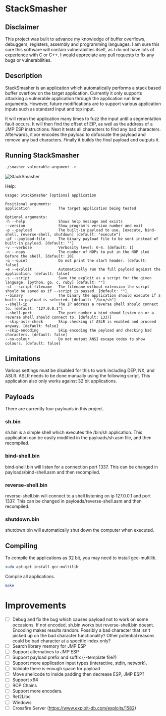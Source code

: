 # StackSmasher

## Disclaimer
This project was built to advance my knowledge of buffer overflows, debuggers, registers, assembly and programming languages. I am sure this sure this software will contain vulnerabiities itself, as I do not have lots of experience with C or C++. I would appreciate any pull requests to fix any bugs or vulnerabilities.

## Description
StackSmasher is an application which automatically performs a stack based buffer overflow on the target application. Currently it only supports attacking a vulnerable application through the application run time arguments. However, future modifications are to support various application inputs such as standard input and tcp input.

It will rerun the application many times to fuzz the input until a segmentation fault occurs. It will then find the offset of EIP, as well as the address of a JMP ESP instructions. Next it tests all characters to find any bad characters. Afterwards, it xor encodes the payload to obfuscate the payload and remove any bad characters. Finally it builds the final payload and outputs it.

## Running StackSmasher
```sh
./smasher vulnerable-argument -e
```

![StackSmasher](https://user-images.githubusercontent.com/31845045/109390832-ca443180-790b-11eb-904c-67c6b34204ff.png)

Help:
```
Usage: StackSmasher [options] application 

Positional arguments:
application           	The target application being tested

Optional arguments:
-h --help             	Shows help message and exists
--version             	Show program's version number and exit
-p --payload          	The built-in payload to use. [execute, bind-shell, reverse-shell, shutdown] [default: "execute"]
-pf --payload-file    	The binary payload file to be sent instead of built-in payload. [default: ""]
-v --verbose          	Verbosity level: 0-4. [default: 1]
-n --nops             	The number of NOPs to put in the NOP sled before the shell. [default: 20]
-q --quiet            	Do not print the start header. [default: false]
-e --exploit          	Automatically run the full payload against the application. [default: false]
-s --script           	Save the exploit as a script for the given language. [python, go, c, ruby] [default: ""]
-sf --script-filename 	The filename without extension the script should be saved as if --script is passed. [default: ""]
--binary              	The binary the application should execute if a built-in payload is selected. [default: "/bin/sh"]
--shell-ip            	The IP address a reverse shell should connect to. [default: "127.0.0.1"]
--shell-port          	The port number a bind shoud listen on or a reverse shell should connect to. [default: 1337]
--skip-aslr-check     	Skip checking if ASLR is enabled and proceed anyway. [default: false]
--skip-encoding       	Skip encoding the payload and checking bad characters. [default: false]
--no-colour           	Do not output ANSI escape codes to show colours. [default: false]
```

## Limitations
Various settings must be disabled for this to work including DEP, NX, and ASLR. ASLR needs to be done manually using the following script. This application also only works against 32 bit applications.

## Payloads
There are currently four payloads in this project.

### sh.bin
sh.bin is a simple shell which executes the /bin/sh application. This application can be easily modified in the payloads/sh.asm file, and then recompiled.

### bind-shell.bin
bind-shell.bin will listen for a connection port 1337. This can be changed in payloads/bind-shell.asm and then recompiled.

### reverse-shell.bin
reverse-shell.bin will connect to a shell listening on ip 127.0.0.1 and port 1337. This can be changed in payloads/reverse-shell.asm and then recompiled.

### shutdown.bin
shutdown.bin will automatically shut down the computer when executed.

## Compiling
To compile the applications as 32 bit, you may need to install gcc-multilib.
```sh
sudo apt-get install gcc-multilib
```

Compile all applications.
```sh
make
```

# Improvements
- [ ] Debug and fix the bug which causes payload not to work on some occasions. If not encoded, sh.bin works but reverse-shell.bin doesnt. Encoding makes results random. Possibly a bad character that isn't picked up on the bad character functionality? Other potential reasons could be bad character at a specific index only?
- [ ] Search library memory for JMP ESP
- [ ] Support alternatives to JMP ESP
- [ ] Support payload prefix and suffix (--template file?)
- [ ] Support more application input types (interactive, stdin, network).
- [ ] Validate there is enough space for payload
- [ ] Move shellcode to inside padding then decrease ESP, JMP ESP?
- [ ] Support x64
- [ ] ROP Chains
- [ ] Support more encoders.
- [ ] Ret2Libc
- [ ] Windows
- [ ] Crossfire Server (https://www.exploit-db.com/exploits/1582)
